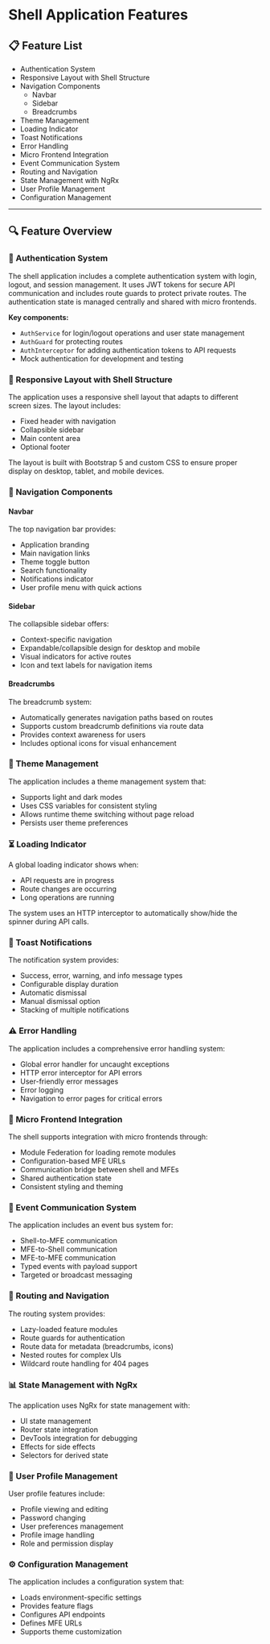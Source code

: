 # Shell Application Features

## 📋 Feature List

- Authentication System
- Responsive Layout with Shell Structure
- Navigation Components
  - Navbar
  - Sidebar
  - Breadcrumbs
- Theme Management
- Loading Indicator
- Toast Notifications
- Error Handling
- Micro Frontend Integration
- Event Communication System
- Routing and Navigation
- State Management with NgRx
- User Profile Management
- Configuration Management

---

## 🔍 Feature Overview

### 🔐 Authentication System

The shell application includes a complete authentication system with login, logout, and session management. It uses JWT tokens for secure API communication and includes route guards to protect private routes. The authentication state is managed centrally and shared with micro frontends.

**Key components:**

- `AuthService` for login/logout operations and user state management
- `AuthGuard` for protecting routes
- `AuthInterceptor` for adding authentication tokens to API requests
- Mock authentication for development and testing

### 📱 Responsive Layout with Shell Structure

The application uses a responsive shell layout that adapts to different screen sizes. The layout includes:

- Fixed header with navigation
- Collapsible sidebar
- Main content area
- Optional footer

The layout is built with Bootstrap 5 and custom CSS to ensure proper display on desktop, tablet, and mobile devices.

### 🧭 Navigation Components

#### Navbar

The top navigation bar provides:

- Application branding
- Main navigation links
- Theme toggle button
- Search functionality
- Notifications indicator
- User profile menu with quick actions

#### Sidebar

The collapsible sidebar offers:

- Context-specific navigation
- Expandable/collapsible design for desktop and mobile
- Visual indicators for active routes
- Icon and text labels for navigation items

#### Breadcrumbs

The breadcrumb system:

- Automatically generates navigation paths based on routes
- Supports custom breadcrumb definitions via route data
- Provides context awareness for users
- Includes optional icons for visual enhancement

### 🎨 Theme Management

The application includes a theme management system that:

- Supports light and dark modes
- Uses CSS variables for consistent styling
- Allows runtime theme switching without page reload
- Persists user theme preferences

### ⏳ Loading Indicator

A global loading indicator shows when:

- API requests are in progress
- Route changes are occurring
- Long operations are running

The system uses an HTTP interceptor to automatically show/hide the spinner during API calls.

### 🔔 Toast Notifications

The notification system provides:

- Success, error, warning, and info message types
- Configurable display duration
- Automatic dismissal
- Manual dismissal option
- Stacking of multiple notifications

### ⚠️ Error Handling

The application includes a comprehensive error handling system:

- Global error handler for uncaught exceptions
- HTTP error interceptor for API errors
- User-friendly error messages
- Error logging
- Navigation to error pages for critical errors

### 🧩 Micro Frontend Integration

The shell supports integration with micro frontends through:

- Module Federation for loading remote modules
- Configuration-based MFE URLs
- Communication bridge between shell and MFEs
- Shared authentication state
- Consistent styling and theming

### 📡 Event Communication System

The application includes an event bus system for:

- Shell-to-MFE communication
- MFE-to-Shell communication
- MFE-to-MFE communication
- Typed events with payload support
- Targeted or broadcast messaging

### 🔀 Routing and Navigation

The routing system provides:

- Lazy-loaded feature modules
- Route guards for authentication
- Route data for metadata (breadcrumbs, icons)
- Nested routes for complex UIs
- Wildcard route handling for 404 pages

### 📊 State Management with NgRx

The application uses NgRx for state management with:

- UI state management
- Router state integration
- DevTools integration for debugging
- Effects for side effects
- Selectors for derived state

### 👤 User Profile Management

User profile features include:

- Profile viewing and editing
- Password changing
- User preferences management
- Profile image handling
- Role and permission display

### ⚙️ Configuration Management

The application includes a configuration system that:

- Loads environment-specific settings
- Provides feature flags
- Configures API endpoints
- Defines MFE URLs
- Supports theme customization
